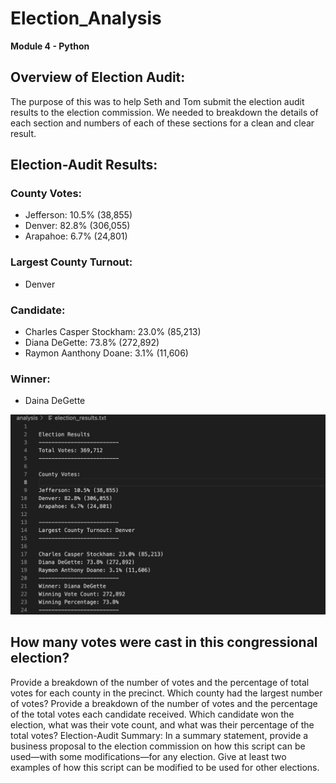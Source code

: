 # Election_Analysis
**Module 4 - Python**
## Overview of Election Audit: 
The purpose of this was to help Seth and Tom submit the election audit results to the election commission. We needed to breakdown the details of each section and numbers of each of these sections for a clean and clear result.

## Election-Audit Results: 
### County Votes:
* Jefferson: 10.5% (38,855)
* Denver: 82.8% (306,055)
* Arapahoe: 6.7% (24,801)

### Largest County Turnout:
* Denver

### Candidate:
* Charles Casper Stockham: 23.0% (85,213)
* Diana DeGette: 73.8% (272,892)
* Raymon Aanthony Doane: 3.1% (11,606)

### Winner:
* Daina DeGette

![myTest](https://github.com/nfreeman19/Election_Analysis/blob/main/analysis/Election%20Results.png)

## How many votes were cast in this congressional election?
Provide a breakdown of the number of votes and the percentage of total votes for each county in the precinct.
Which county had the largest number of votes?
Provide a breakdown of the number of votes and the percentage of the total votes each candidate received.
Which candidate won the election, what was their vote count, and what was their percentage of the total votes?
Election-Audit Summary: In a summary statement, provide a business proposal to the election commission on how this script can be used—with some modifications—for any election. Give at least two examples of how this script can be modified to be used for other elections.
